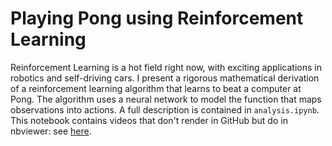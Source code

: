 # Playing Pong using Reinforcement Learning

Reinforcement Learning is a hot field right now, with exciting applications in robotics and self-driving cars. I present a rigorous mathematical derivation of a reinforcement learning algorithm that learns to beat a computer at Pong. 
The algorithm uses a neural network to model the function that maps observations into actions. 
A full description is contained in `analysis.ipynb`. 
This notebook contains videos that don't render in GitHub but do in nbviewer: see [here](http://nbviewer.jupyter.org/github/petermchale/pong_RL/blob/master/analysis.ipynb).
